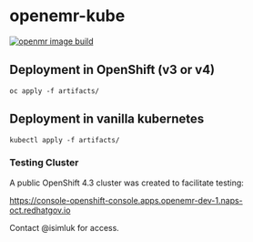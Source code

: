 # openemr-kube

[![openmr image build](https://quay.io/repository/openemr/openemr/status "openmr image build")](https://quay.io/repository/openemr/openemr)

## Deployment in OpenShift (v3 or v4)

```
oc apply -f artifacts/
```

## Deployment in vanilla kubernetes

```
kubectl apply -f artifacts/
```

### Testing Cluster
A public OpenShift 4.3 cluster was created to facilitate testing:

https://console-openshift-console.apps.openemr-dev-1.naps-oct.redhatgov.io

Contact @isimluk for access.
